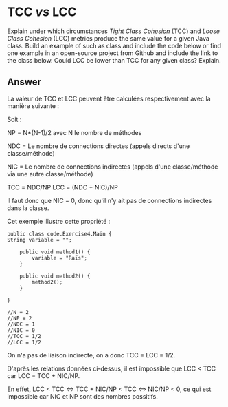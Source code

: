 # TCC *vs* LCC

Explain under which circumstances *Tight Class Cohesion* (TCC) and *Loose Class Cohesion* (LCC) metrics produce the same value for a given Java class. Build an example of such as class and include the code below or find one example in an open-source project from Github and include the link to the class below. Could LCC be lower than TCC for any given class? Explain.

## Answer

La valeur de TCC et LCC peuvent être calculées respectivement avec la manière suivante :

Soit :

NP = N*(N-1)/2 avec N le nombre de méthodes

NDC = Le nombre de connections directes (appels directs d'une classe/méthode)

NIC = Le nombre de connections indirectes (appels d'une classe/méthode via une autre classe/méthode)

TCC = NDC/NP
LCC = (NDC + NIC)/NP

Il faut donc que NIC = 0, donc qu'il n'y ait pas de connections indirectes dans la classe.

Cet exemple illustre cette propriété :

    public class code.Exercise4.Main {
    String variable = "";
    
        public void method1() {
            variable = "Raïs";
        }
    
        public void method2() {
            method2();
        }
    
    }

    //N = 2
    //NP = 2
    //NDC = 1
    //NIC = 0
    //TCC = 1/2
    //LCC = 1/2

On n'a pas de liaison indirecte, on a donc TCC = LCC = 1/2.

D'après les relations données ci-dessus, il est impossible que LCC < TCC car LCC = TCC + NIC/NP. 

En effet, LCC < TCC <=> TCC + NIC/NP < TCC <=> NIC/NP < 0, ce qui est impossible car NIC et NP sont des nombres possitifs.